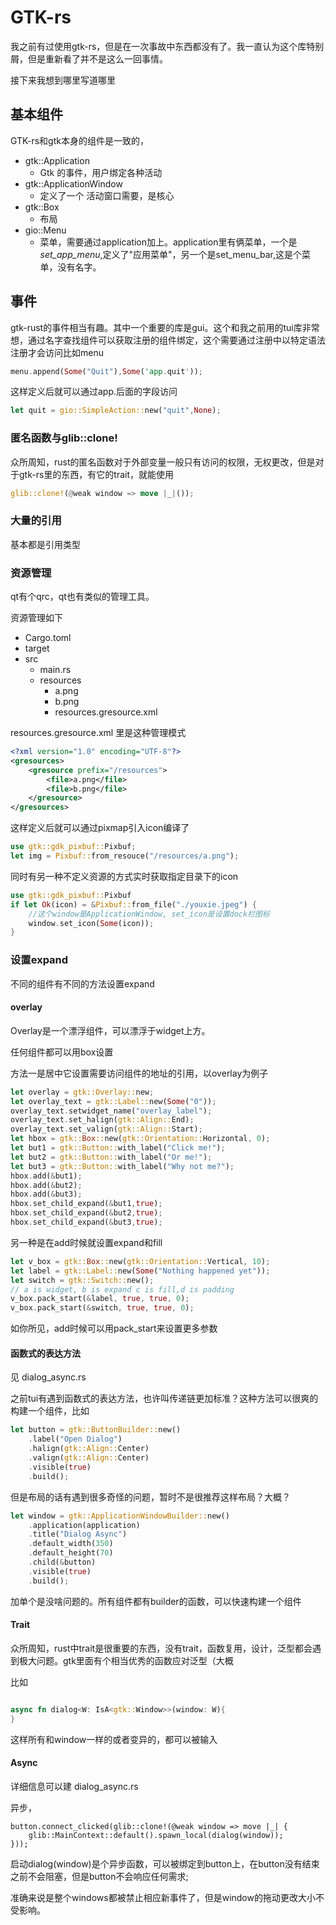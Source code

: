 # GTK-rs

我之前有过使用gtk-rs，但是在一次事故中东西都没有了。我一直认为这个库特别屑，但是重新看了并不是这么一回事情。

接下来我想到哪里写道哪里

## 基本组件

GTK-rs和gtk本身的组件是一致的，

* gtk::Application
    * Gtk 的事件，用户绑定各种活动
* gtk::ApplicationWindow
    * 定义了一个 活动窗口需要，是核心
* gtk::Box
    * 布局
* gio::Menu
    * 菜单，需要通过application加上。application里有俩菜单，一个是*set_app_menu*,定义了"应用菜单"，另一个是set_menu_bar,这是个菜单，没有名字。

## 事件

gtk-rust的事件相当有趣。其中一个重要的库是gui。这个和我之前用的tui库非常想，通过名字查找组件可以获取注册的组件绑定，这个需要通过注册中以特定语法注册才会访问比如menu

```rust
menu.append(Some("Quit"),Some('app.quit'));
```

这样定义后就可以通过app.后面的字段访问

```rust
let quit = gio::SimpleAction::new("quit",None);
```

### 匿名函数与glib::clone!

众所周知，rust的匿名函数对于外部变量一般只有访问的权限，无权更改，但是对于gtk-rs里的东西，有它的trait，就能使用

```rust
glib::clone!(@weak window => move |_|());
```

### 大量的引用

基本都是引用类型

### 资源管理

qt有个qrc，qt也有类似的管理工具。

资源管理如下

* Cargo.toml
* target
* src
    * main.rs
    * resources
        * a.png
        * b.png
        * resources.gresource.xml

resources.gresource.xml 里是这种管理模式

```xml
<?xml version="1.0" encoding="UTF-8"?>
<gresources>
    <gresource prefix="/resources">
        <file>a.png</file>
        <file>b.png</file>
    </gresource>
</gresources>
```

这样定义后就可以通过pixmap引入icon编译了
```rust
use gtk::gdk_pixbuf::Pixbuf;
let img = Pixbuf::from_resouce("/resources/a.png");
```

同时有另一种不定义资源的方式实时获取指定目录下的icon

```rust
use gtk::gdk_pixbuf::Pixbuf
if let Ok(icon) = &Pixbuf::from_file("./youxie.jpeg") {
    //这个window是ApplicationWindow, set_icon是设置dock栏图标
    window.set_icon(Some(icon));
}
```

### 设置expand

不同的组件有不同的方法设置expand

#### overlay

Overlay是一个漂浮组件，可以漂浮于widget上方。

任何组件都可以用box设置

方法一是居中它设置需要访问组件的地址的引用，以overlay为例子

```rust
let overlay = gtk::Overlay::new;
let overlay_text = gtk::Label::new(Some("0"));
overlay_text.setwidget_name("overlay_label");
overlay_text.set_halign(gtk::Align::End);
overlay_text.set_valign(gtk::Align::Start);
let hbox = gtk::Box::new(gtk::Orientation::Horizontal, 0);
let but1 = gtk::Button::with_label("Click me!");
let but2 = gtk::Button::with_label("Or me!");
let but3 = gtk::Button::with_label("Why not me?");
hbox.add(&but1);
hbox.add(&but2);
hbox.add(&but3);
hbox.set_child_expand(&but1,true);
hbox.set_child_expand(&but2,true);
hbox.set_child_expand(&but3,true);
```

另一种是在add时候就设置expand和fill

```rust
let v_box = gtk::Box::new(gtk::Orientation::Vertical, 10);
let label = gtk::Label::new(Some("Nothing happened yet"));
let switch = gtk::Switch::new();
// a is widget, b is expand c is fill,d is padding
v_box.pack_start(&label, true, true, 0);
v_box.pack_start(&switch, true, true, 0);
```

如你所见，add时候可以用pack_start来设置更多参数

#### 函数式的表达方法

见 dialog_async.rs

之前tui有遇到函数式的表达方法，也许叫传递链更加标准？这种方法可以很爽的构建一个组件，比如

```rust
let button = gtk::ButtonBuilder::new()
    .label("Open Dialog")
    .halign(gtk::Align::Center)
    .valign(gtk::Align::Center)
    .visible(true)
    .build();
```

但是布局的话有遇到很多奇怪的问题，暂时不是很推荐这样布局？大概？

```rust
let window = gtk::ApplicationWindowBuilder::new()
    .application(application)
    .title("Dialog Async")
    .default_width(350)
    .default_height(70)
    .child(&button)
    .visible(true)
    .build();
```

加单个是没啥问题的。所有组件都有builder的函数，可以快速构建一个组件

#### Trait

众所周知，rust中trait是很重要的东西，没有trait，函数复用，设计，泛型都会遇到极大问题。gtk里面有个相当优秀的函数应对泛型（大概

比如

```rust

async fn dialog<W: IsA<gtk::Window>>(window: W){
}
```
这样所有和window一样的或者变异的，都可以被输入

#### Async

详细信息可以建 dialog_async.rs

异步，

```
button.connect_clicked(glib::clone!(@weak window => move |_| {
    glib::MainContext::default().spawn_local(dialog(window));
}));
```

启动dialog(window)是个异步函数，可以被绑定到button上，在button没有结束之前不会阻塞，但是button不会响应任何需求;

准确来说是整个windows都被禁止相应新事件了，但是window的拖动更改大小不受影响。
